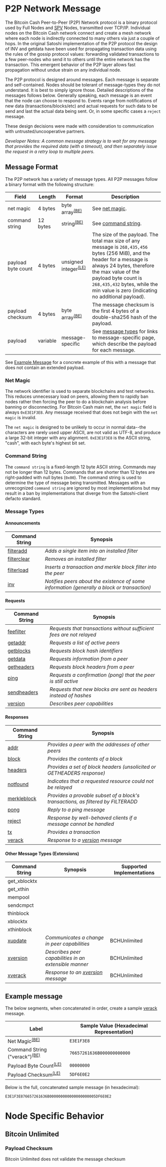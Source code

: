 # P2P Network Message

The Bitcoin Cash Peer-to-Peer (P2P) Network protocol is a binary protocol used by Full Nodes and [SPV](/protocol/simple-payment-verification) Nodes, transmitted over TCP/IP.
Individual nodes on the Bitcoin Cash network connect and create a mesh network where each node is indirectly connected to many others via just a couple of hops.
In the original Satoshi implementation of the P2P protocol the design of INV and getdata have been used for propagating transaction data using the rules of the gossip protocol values: forwarding validated transactions to a few peer-nodes who send it to others until the entire network has the transaction.
This emergent behavior of the P2P layer allows fast propagation without undue strain on any individual node.

The P2P protocol is designed around messages.
Each message is separate and self-contained.
Nodes should be tolerant of message-types they do not understand.
It is best to simply ignore those.
Detailed descriptions of the messages follows below.
Generally speaking, each message is an event that the node can choose to respond to.
Events range from notifications of new data (transactions/blocks/etc) and actual requests for such data to be send and last the actual data being sent.
Or, in some specific cases a `reject` message.

These design decisions were made with consideration to communication with untrusted/uncooperative partners.

*Developer Notes: A common message strategy is to wait for any message that provides the required data (with a timeout), and then separately issue the request in a retry loop to multiple peers.*

## Message Format

The P2P network has a variety of message types.
All P2P messages follow a binary format with the following structure:

| Field | Length | Format | Description |
|--|--|--|--|
| net magic | 4 bytes | byte array<sup>[(BE)](/protocol/misc/endian/big)</sup> | See [net magic](#net-magic). |
| command string | 12 bytes | string<sup>[(BE)](/protocol/misc/endian/big)</sup> | See [command string](#command-string).
| payload byte count | 4 bytes | unsigned integer<sup>[(LE)](/protocol/misc/endian/little)</sup> | The size of the payload.  The total max size of any message is `268,435,456` bytes (256 MiB), and the header for a message is always 24 bytes, therefore the max value of the payload byte count is `268,435,432` bytes, while the min value is zero (indicating no additional payload). |
| payload checksum | 4 bytes | byte array<sup>[(BE)](/protocol/misc/endian/big)</sup> | The message checksum is the first 4 bytes of a double-sha256 hash of the payload. |
| payload | variable | message-specific | See [message types](#message-types) for links to message-specific page, which describe the payload for each message. |

See [Example Message](#example-message) for a concrete example of this with a message that does not contain an extended payload.

### Net Magic

The network identifier is used to separate blockchains and test networks.
This reduces unnecessary load on peers, allowing them to rapidly ban nodes rather then forcing the peer to do a blockchain analysis before banning or disconnecting.
For Bitcoin Cash main net, the `net magic` field is always `0xE3E1F3E8`.
Any message received that does not begin with the `net magic` is invalid.

The `net magic` is designed to be unlikely to occur in normal data--the characters are rarely used upper ASCII, are not valid as UTF-8, and produce a large 32-bit integer with any alignment.
`0xE3E1F3E8` is the ASCII string, "cash", with each byte's highest bit set.

### Command String

The `command string` is a fixed-length 12 byte ASCII string.
Commands may not be longer than 12 bytes.
Commands that are shorter than 12 bytes are right-padded with null bytes (`0x00`).
The command string is used to determine the type of message being transmitted.
Messages with an unrecognized `command string` are ignored by most implementations but may result in a ban by implementations that diverge from the Satoshi-client defacto standard.

### Message Types

#### Announcements
| Command String | Synopsis |
| -- | -- |
| [filteradd](/protocol/network/messages/filteradd) | *Adds a single item into an installed filter* |
| [filterclear](/protocol/network/messages/filterclear) | *Removes an installed filter* |
| [filterload](/protocol/network/messages/filterload) | *Inserts a transaction and merkle block filter into the peer* |
| [inv](/protocol/network/messages/inv) | *Notifies peers about the existence of some information (generally a block or transaction)* |

#### Requests
| Command String | Synopsis |
| -- | -- |
| [feefilter](/protocol/network/messages/feefilter) | *Requests that transactions without sufficient fees are not relayed* |
| [getaddr](/protocol/network/messages/getaddr) | *Requests a list of active peers* |
| [getblocks](/protocol/network/messages/getblocks) | *Requests block hash identifiers* |
| [getdata](/protocol/network/messages/getdata) | *Requests information from a peer* |
| [getheaders](/protocol/network/messages/getheaders) | *Requests block headers from a peer*  |
| [ping](/protocol/network/messages/ping) | *Requests a confirmation (pong) that the peer is still active* |
| [sendheaders](/protocol/network/messages/sendheaders) | *Requests that new blocks are sent as headers instead of hashes* |
| [version](/protocol/network/messages/version) | *Describes peer capabilities* |


#### Responses
| Command String | Synopsis |
| -- | -- |
| [addr](/protocol/network/messages/addr) | *Provides a peer with the addresses of other peers* |
| [block](/protocol/network/messages/block) | *Provides the contents of a block* |
| [headers](/protocol/network/messages/headers) | *Provides a set of block headers (unsolicited or GETHEADERS response)* |
| [notfound](/protocol/network/messages/notfound) | *Indicates that a requested resource could not be relayed* |
| [merkleblock](/protocol/network/messages/merkleblock) | *Provides a provable subset of a block's transactions, as filtered by FILTERADD* |
| [pong](/protocol/network/messages/pong) | *Reply to a ping message* |
| [reject](/protocol/network/messages/reject) | *Response by well-behaved clients if a message cannot be handled* |
| [tx](/protocol/network/messages/tx) | *Provides a transaction* |
| [verack](/protocol/network/messages/verack) | *Response to a [version](/protocol/network/messages/version) message* |

#### Other Message Types (Extensions)

| Command String | Synopsis | Supported Implementations
| -- | -- | -- |
| get_xblocktx |  |  |
| get_xthin |  |  |
| mempool |  |
| sendcmpct |  |  |
| thinblock |  |  |
| xblocktx |  |  |
| xthinblock |  |  |
| [xupdate](/protocol/network/messages/xupdate)  | *Communicates a change in peer capabilities* | BCHUnlimited
| [xversion](/protocol/network/messages/xversion) | *Describes peer capabilities in an extensible manner* | BCHUnlimited
| [xverack](/protocol/network/messages/xverack) | *Response to an [xversion](/protocol/network/messages/xversion) message* | BCHUnlimited

## Example message

The below segments, when concatenated in order, create a sample [verack](/protocol/network/messages/verack) message.

| Label | Sample Value (Hexadecimal Representation) |
|-------|------|
| Net Magic<sup>[(BE)](/protocol/misc/endian/little)</sup> | `E3E1F3E8` |
| Command String ("verack")<sup>[(BE)](/protocol/misc/endian/big)</sup> | `76657261636B000000000000` |
| Payload Byte Count<sup>[(LE)](/protocol/misc/endian/little)</sup> | `00000000` |
| Payload Checksum<sup>[(LE)](/protocol/misc/endian/little)</sup> |  `5DF6E0E2` |

Below is the full, concatenated sample message (in hexadecimal):

`E3E1F3E876657261636B000000000000000000005DF6E0E2`

# Node Specific Behavior

## Bitcoin Unlimited

### Payload Checksum

Bitcoin Unlimited does not validate the message checksum